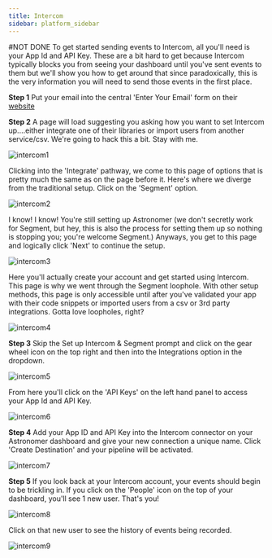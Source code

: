 ```yaml
---
title: Intercom
sidebar: platform_sidebar
---
```

#NOT DONE
To get started sending events to Intercom, all you'll need is your App Id and API Key. These are a bit hard to get because Intercom typically blocks you from seeing your dashboard until you've sent events to them but we'll show you how to get around that since paradoxically, this is the very information you will need to send those events in the first place.

**Step 1** Put your email into the central 'Enter Your Email' form on their [website](http://www.intercom.io)

**Step 2** A page will load suggesting you asking how you want to set Intercom up....either integrate one of their libraries or import users from another service/csv. We're going to hack this a bit. Stay with me.

![intercom1](/1.0/assets/img/guides/streaming/clickstream/intercom/intercom1.png)

Clicking into the 'Integrate' pathway, we come to this page of options that is pretty much the same as on the page before it. Here's where we diverge from the traditional setup. Click on the 'Segment' option.

![intercom2](/1.0/assets/img/guides/streaming/clickstream/intercom/intercom2.png)

I know! I know! You're still setting up Astronomer (we don't secretly work for Segment, but hey, this is also the process for setting them up so nothing is stopping you; you're welcome Segment.) Anyways, you get to this page and logically click 'Next' to continue the setup.

![intercom3](/1.0/assets/img/guides/streaming/clickstream/intercom/intercom3.png)

Here you'll actually create your account and get started using Intercom. This page is why we went through the Segment loophole. With other setup methods, this page is only accessible until after you've validated your app with their code snippets or imported users from a csv or 3rd party integrations. Gotta love loopholes, right?

![intercom4](/1.0/assets/img/guides/streaming/clickstream/intercom/intercom4.png)

<b>Step 3</b> Skip the Set up Intercom & Segment prompt and click on the gear wheel icon on the top right and then into the Integrations option in the dropdown.

![intercom5](/1.0/assets/img/guides/streaming/clickstream/intercom/intercom5.png)

From here you'll click on the 'API Keys' on the left hand panel to access your App Id and API Key.

![intercom6](/1.0/assets/img/guides/streaming/clickstream/intercom/intercom6.png)

<b>Step 4</b> Add your App ID and API Key into the Intercom connector on your Astronomer dashboard and give your new connection a unique name. Click 'Create Destination' and your pipeline will be activated.

![intercom7](/1.0/assets/img/guides/streaming/clickstream/intercom/intercom7.gif)

<b>Step 5</b> If you look back at your Intercom account, your events should begin to be trickling in. If you click on the 'People' icon on the top of your dashboard, you'll see 1 new user. That's you!

![intercom8](/1.0/assets/img/guides/streaming/clickstream/intercom/intercom8.png)

Click on that new user to see the history of events being recorded.

![intercom9](/1.0/assets/img/guides/streaming/clickstream/intercom/intercom9.png)
